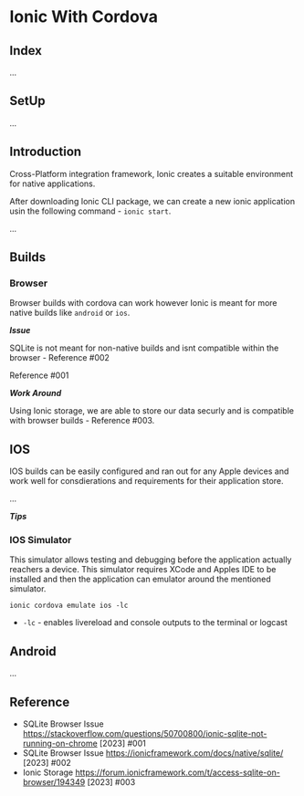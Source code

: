 # Ionic With Cordova

## Index

...

## SetUp 

...

## Introduction 

Cross-Platform integration framework, Ionic creates a suitable environment for native applications. 

After downloading Ionic CLI package, we can create a new ionic application usin the following command - `ionic start`.

...

## Builds 

### Browser

Browser builds with cordova can work however Ionic is meant for more native builds like `android` or `ios`. 

***Issue***

SQLite is not meant for non-native builds and isnt compatible within the browser - Reference #002

Reference #001

***Work Around***

Using Ionic storage, we are able to store our data securly and is compatible with browser builds - Reference #003. 

## IOS 

IOS builds can be easily configured and ran out for any Apple devices and work well for consdierations and requirements for their application store.

...

***Tips***

### IOS Simulator

This simulator allows testing and debugging before the application actually reachers a device. This simulator requires XCode and Apples IDE to be installed and then the application can emulator around the mentioned simulator.

`ionic cordova emulate ios -lc`

- `-lc` - enables livereload and console outputs to the terminal or logcast

## Android

...

## Reference

- SQLite Browser Issue https://stackoverflow.com/questions/50700800/ionic-sqlite-not-running-on-chrome [2023] #001
- SQLite Browser Issue https://ionicframework.com/docs/native/sqlite/ [2023] #002
- Ionic Storage https://forum.ionicframework.com/t/access-sqlite-on-browser/194349 [2023] #003
